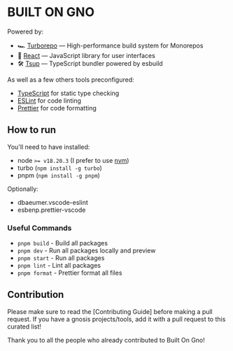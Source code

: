 # BUILT ON GNO

Powered by:

- 🏎 [Turborepo](https://turbo.build/repo) — High-performance build system for Monorepos
- 🚀 [React](https://reactjs.org/) — JavaScript library for user interfaces
- 🛠 [Tsup](https://github.com/egoist/tsup) — TypeScript bundler powered by esbuild

As well as a few others tools preconfigured:

- [TypeScript](https://www.typescriptlang.org/) for static type checking
- [ESLint](https://eslint.org/) for code linting
- [Prettier](https://prettier.io) for code formatting

## How to run

You'll need to have installed:

- node `>= v18.20.3` (I prefer to use [nvm](https://github.com/nvm-sh/nvm))
- turbo (`npm install -g turbo`)
- pnpm (`npm install -g pnpm`)

Optionally:

- dbaeumer.vscode-eslint
- esbenp.prettier-vscode

### Useful Commands

- `pnpm build` - Build all packages
- `pnpm dev` - Run all packages locally and preview
- `pnpm start` - Run all packages
- `pnpm lint` - Lint all packages
- `pnpm format` - Prettier format all files

## Contribution

Please make sure to read the [Contributing Guide] before making a pull request. If you have a gnosis projects/tools, add it with a pull request to this curated list!

Thank you to all the people who already contributed to Built On Gno!
